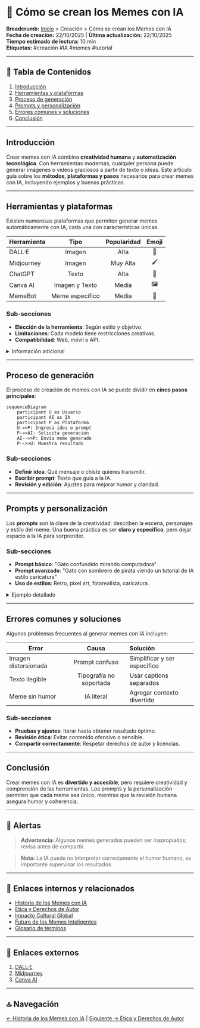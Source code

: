 # 🎨 Cómo se crean los Memes con IA

**Breadcrumb:** [Inicio](index.md) > Creación > Cómo se crean los Memes con IA  
**Fecha de creación:** 22/10/2025 | **Última actualización:** 22/10/2025  
**Tiempo estimado de lectura:** 10 min  
**Etiquetas:** #creación #IA #memes #tutorial

---

## 📑 Tabla de Contenidos
1. [Introducción](#introducción)
2. [Herramientas y plataformas](#herramientas-y-plataformas)
3. [Proceso de generación](#proceso-de-generación)
4. [Prompts y personalización](#prompts-y-personalización)
5. [Errores comunes y soluciones](#errores-comunes-y-soluciones)
6. [Conclusión](#conclusión)

---

## Introducción

Crear memes con IA combina **creatividad humana** y **automatización tecnológica**. Con herramientas modernas, cualquier persona puede generar imágenes o videos graciosos a partir de texto o ideas. Este artículo guía sobre los **métodos, plataformas y pasos** necesarios para crear memes con IA, incluyendo ejemplos y buenas prácticas.  

---

## Herramientas y plataformas

Existen numerosas plataformas que permiten generar memes automáticamente con IA, cada una con características únicas.

| Herramienta | Tipo | Popularidad | Emoji |
|------------|:----:|:-----------:|:-----:|
| DALL·E | Imagen | Alta | 🎨 |
| Midjourney | Imagen | Muy Alta | 🖌️ |
| ChatGPT | Texto | Alta | 🧠 |
| Canva AI | Imagen y Texto | Media | 🖼️ |
| MemeBot | Meme específico | Media | 🤖 |

### Sub-secciones
- **Elección de la herramienta**: Según estilo y objetivo.  
- **Limitaciones**: Cada modelo tiene restricciones creativas.  
- **Compatibilidad**: Web, móvil o API.

<details>
<summary>Información adicional</summary>

Algunas herramientas permiten integrar prompts personalizados o usar imágenes de referencia para crear memes más específicos y realistas.

</details>

---

## Proceso de generación

El proceso de creación de memes con IA se puede dividir en **cinco pasos principales**:

```mermaid
sequenceDiagram
    participant U as Usuario
    participant AI as IA
    participant P as Plataforma
    U->>P: Ingresa idea o prompt
    P->>AI: Solicita generación
    AI-->>P: Envía meme generado
    P-->>U: Muestra resultado
```

### Sub-secciones
- **Definir idea**: Qué mensaje o chiste quieres transmitir.  
- **Escribir prompt**: Texto que guía a la IA.  
- **Revisión y edición**: Ajustes para mejorar humor y claridad.

---

## Prompts y personalización

Los **prompts** son la clave de la creatividad: describen la escena, personajes y estilo del meme. Una buena práctica es ser **claro y específico**, pero dejar espacio a la IA para sorprender.

### Sub-secciones
- **Prompt básico**: "Gato confundido mirando computadora"  
- **Prompt avanzado**: "Gato con sombrero de pirata viendo un tutorial de IA estilo caricatura"  
- **Uso de estilos**: Retro, pixel art, fotorealista, caricatura.

<details>
<summary>Ejemplo detallado</summary>

Prompt avanzado generado en Midjourney produjo un meme que combinaba humor absurdo y calidad visual sorprendente, viralizado en Discord y Reddit.

</details>

---

## Errores comunes y soluciones

Algunos problemas frecuentes al generar memes con IA incluyen:

| Error | Causa | Solución |
|-------|:-----:|:--------|
| Imagen distorsionada | Prompt confuso | Simplificar y ser específico |
| Texto ilegible | Tipografía no soportada | Usar captions separados |
| Meme sin humor | IA literal | Agregar contexto divertido |

### Sub-secciones
- **Pruebas y ajustes**: Iterar hasta obtener resultado óptimo.  
- **Revisión ética**: Evitar contenido ofensivo o sensible.  
- **Compartir correctamente**: Respetar derechos de autor y licencias.

---

## Conclusión

Crear memes con IA es **divertido y accesible**, pero requiere creatividad y comprensión de las herramientas. Los prompts y la personalización permiten que cada meme sea único, mientras que la revisión humana asegura humor y coherencia.  

---

## 🚨 Alertas

> **Advertencia:** Algunos memes generados pueden ser inapropiados; revisa antes de compartir.  

> **Nota:** La IA puede no interpretar correctamente el humor humano, es importante supervisar los resultados.

---

## 🔗 Enlaces internos y relacionados

- [Historia de los Memes con IA](articulo-1.md)  
- [Ética y Derechos de Autor](articulo-3.md)  
- [Impacto Cultural Global](articulo-4.md)  
- [Futuro de los Memes Inteligentes](articulo-5.md)  
- [Glosario de términos](glosario.md)

---

## 🔗 Enlaces externos

1. [DALL·E](https://openai.com/dall-e)  
2. [Midjourney](https://www.midjourney.com)  
3. [Canva AI](https://www.canva.com/)  

---

## 🔝 Navegación

[← Historia de los Memes con IA](articulo-1.md) | [Siguiente → Ética y Derechos de Autor](articulo-3.md)
